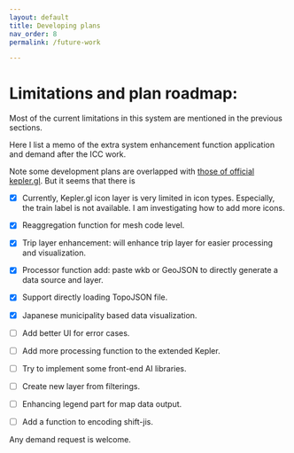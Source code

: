 ```yaml
---
layout: default
title: Developing plans
nav_order: 8
permalink: /future-work

---
```


# Limitations and plan roadmap:

Most of the current limitations in this system are mentioned in the previous sections. 

Here I list a memo of the extra system enhancement function application and demand after the ICC work.

Note some development plans are overlapped with [those of official kepler.gl](https://github.com/keplergl/kepler.gl/wiki/Kepler.gl-2019-Roadmap#allow-loading-base-map-tiles-from-a-custom-tile-server--rfc--). But it seems that there is 

- [x] Currently, Kepler.gl icon layer is very limited in icon types. Especially, the train label is not available. I am investigating how to add more icons.
- [x] Reaggregation function for mesh code level.
- [x] Trip layer enhancement: will enhance trip layer for easier processing and visualization.
- [x] Processor function add: paste wkb or GeoJSON to directly generate a data source and layer.
- [x] Support directly loading TopoJSON file.
- [x] Japanese municipality based data visualization.


- [ ] Add better UI for error cases.
- [ ] Add more processing function to the extended Kepler.
- [ ] Try to implement some front-end AI libraries. 
- [ ] Create new layer from filterings.
- [ ] Enhancing legend part for map data output.
- [ ] Add a function to encoding shift-jis.

Any demand request is welcome. 
